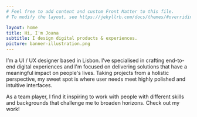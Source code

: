 ```yaml
---
# Feel free to add content and custom Front Matter to this file.
# To modify the layout, see https://jekyllrb.com/docs/themes/#overriding-theme-defaults

layout: home
title: Hi, I'm Joana
subtitle: I design digital products & experiences.
picture: banner-illustration.png
---
```


I’m a UI / UX designer based in Lisbon. I’ve specialised in crafting end-to-end digital experiences and I'm focused on delivering solutions that have a meaningful impact on people's lives. Taking projects from a holistic perspective, my sweet spot is where user needs meet highly polished and intuitive interfaces. 

As a team player, I find it inspiring to work with people with different skills and backgrounds that challenge me to broaden horizons. Check out my work!